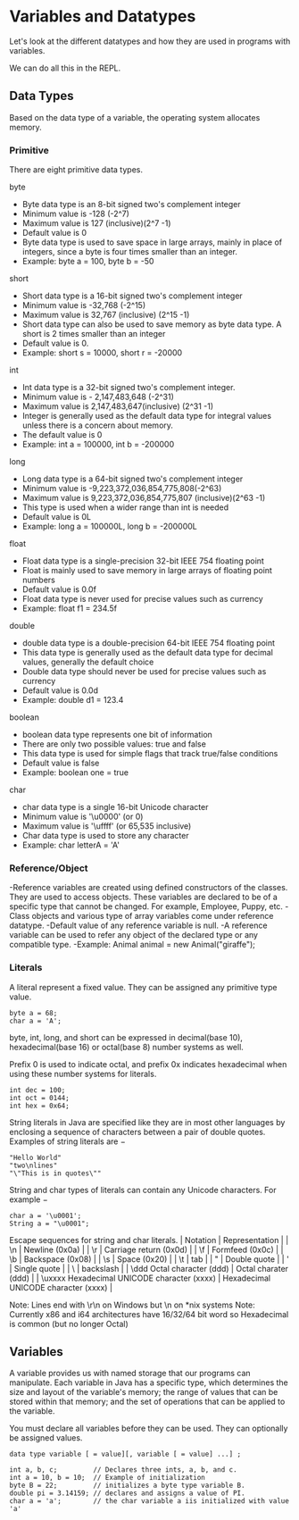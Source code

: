 
# Variables and Datatypes

Let's look at the different datatypes and how they are used in programs with variables.

We can do all this in the REPL.

## Data Types

Based on the data type of a variable, the operating system allocates memory.

### Primitive 

There are eight primitive data types.

byte
- Byte data type is an 8-bit signed two's complement integer
- Minimum value is -128 (-2^7)
- Maximum value is 127 (inclusive)(2^7 -1)
- Default value is 0
- Byte data type is used to save space in large arrays, mainly in place of integers, since a byte is four times smaller than an integer.
- Example: byte a = 100, byte b = -50

short
- Short data type is a 16-bit signed two's complement integer
- Minimum value is -32,768 (-2^15)
- Maximum value is 32,767 (inclusive) (2^15 -1)
- Short data type can also be used to save memory as byte data type. A short is 2 times smaller than an integer
- Default value is 0.
- Example: short s = 10000, short r = -20000

int
- Int data type is a 32-bit signed two's complement integer.
- Minimum value is - 2,147,483,648 (-2^31)
- Maximum value is 2,147,483,647(inclusive) (2^31 -1)
- Integer is generally used as the default data type for integral values unless there is a concern about memory.
- The default value is 0
- Example: int a = 100000, int b = -200000

long
- Long data type is a 64-bit signed two's complement integer
- Minimum value is -9,223,372,036,854,775,808(-2^63)
- Maximum value is 9,223,372,036,854,775,807 (inclusive)(2^63 -1)
- This type is used when a wider range than int is needed
- Default value is 0L
- Example: long a = 100000L, long b = -200000L

float
- Float data type is a single-precision 32-bit IEEE 754 floating point
- Float is mainly used to save memory in large arrays of floating point numbers
- Default value is 0.0f
- Float data type is never used for precise values such as currency
- Example: float f1 = 234.5f

double
- double data type is a double-precision 64-bit IEEE 754 floating point
- This data type is generally used as the default data type for decimal values, generally the default choice
- Double data type should never be used for precise values such as currency
- Default value is 0.0d
- Example: double d1 = 123.4

boolean
- boolean data type represents one bit of information
- There are only two possible values: true and false
- This data type is used for simple flags that track true/false conditions
- Default value is false
- Example: boolean one = true

char
- char data type is a single 16-bit Unicode character
- Minimum value is '\u0000' (or 0)
- Maximum value is '\uffff' (or 65,535 inclusive)
- Char data type is used to store any character
- Example: char letterA = 'A'

### Reference/Object

-Reference variables are created using defined constructors of the classes. They are used to access objects. These variables are declared to be of a specific type that cannot be changed. For example, Employee, Puppy, etc.
-Class objects and various type of array variables come under reference datatype.
-Default value of any reference variable is null.
-A reference variable can be used to refer any object of the declared type or any compatible type.
-Example: Animal animal = new Animal("giraffe");

### Literals

A literal represent a fixed value.  They can be assigned any primitive type value.

```
byte a = 68;
char a = 'A';
```
byte, int, long, and short can be expressed in decimal(base 10), hexadecimal(base 16) or octal(base 8) number systems as well.

Prefix 0 is used to indicate octal, and prefix 0x indicates hexadecimal when using these number systems for literals.

```
int dec = 100;
int oct = 0144;
int hex = 0x64;
```

String literals in Java are specified like they are in most other languages by enclosing a sequence of characters between a pair of double quotes. Examples of string literals are −
```
"Hello World"
"two\nlines"
"\"This is in quotes\""
```

String and char types of literals can contain any Unicode characters. For example −
```
char a = '\u0001';
String a = "\u0001";
```

Escape sequences for string and char literals.
| Notation                                     | Representation                       |
| \n                                           | Newline (0x0a)                       |
| \r                                           | Carriage return (0x0d)               |
| \f                                           | Formfeed (0x0c)                      |
| \b                                           | Backspace (0x08)                     |
| \s                                           | Space (0x20)                         |
| \t                                           | tab                                  |
| \"                                           | Double quote                         |
| \'                                           | Single quote                         |
| \\                                           | backslash                            |
| \ddd	Octal character (ddd)                  | Octal charater (ddd)                 |
| \uxxxx	Hexadecimal UNICODE character (xxxx) | Hexadecimal UNICODE character (xxxx) |

Note:  Lines end with \r\n on Windows but \n on *nix systems
Note: Currently x86 and i64 architectures have 16/32/64 bit word so Hexadecimal is common (but no longer Octal)

## Variables

A variable provides us with named storage that our programs can manipulate.
Each variable in Java has a specific type, which determines the size and layout
of the variable's memory; the range of values that can be stored within that
memory; and the set of operations that can be applied to the variable.

You must declare all variables before they can be used.  They can optionally be assigned values.
```
data type variable [ = value][, variable [ = value] ...] ;
```

```
int a, b, c;         // Declares three ints, a, b, and c.
int a = 10, b = 10;  // Example of initialization
byte B = 22;         // initializes a byte type variable B.
double pi = 3.14159; // declares and assigns a value of PI.
char a = 'a';        // the char variable a iis initialized with value 'a'
```
